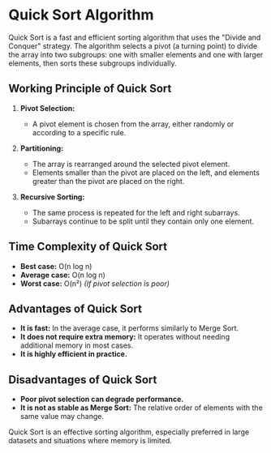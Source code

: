 # Quick Sort Algorithm

Quick Sort is a fast and efficient sorting algorithm that uses the "Divide and Conquer" strategy. The algorithm selects a pivot (a turning point) to divide the array into two subgroups: one with smaller elements and one with larger elements, then sorts these subgroups individually.

## Working Principle of Quick Sort

1. **Pivot Selection:**
   - A pivot element is chosen from the array, either randomly or according to a specific rule.

2. **Partitioning:**
   - The array is rearranged around the selected pivot element.
   - Elements smaller than the pivot are placed on the left, and elements greater than the pivot are placed on the right.

3. **Recursive Sorting:**
   - The same process is repeated for the left and right subarrays.
   - Subarrays continue to be split until they contain only one element.

## Time Complexity of Quick Sort

- **Best case:** O(n log n)
- **Average case:** O(n log n)
- **Worst case:** O(n²) *(If pivot selection is poor)*

## Advantages of Quick Sort

- **It is fast:** In the average case, it performs similarly to Merge Sort.
- **It does not require extra memory:** It operates without needing additional memory in most cases.
- **It is highly efficient in practice.**

## Disadvantages of Quick Sort

- **Poor pivot selection can degrade performance.**
- **It is not as stable as Merge Sort:** The relative order of elements with the same value may change.

Quick Sort is an effective sorting algorithm, especially preferred in large datasets and situations where memory is limited.
